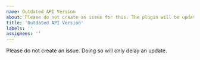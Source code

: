 ```yaml
---
name: Outdated API Version
about: Please do not create an issue for this. The plugin will be updated to the latest PMMP version as soon as possible.
title: 'Outdated API Version'
labels: ''
assignees: ''
---
```


Please do not create an issue. Doing so will only delay an update.